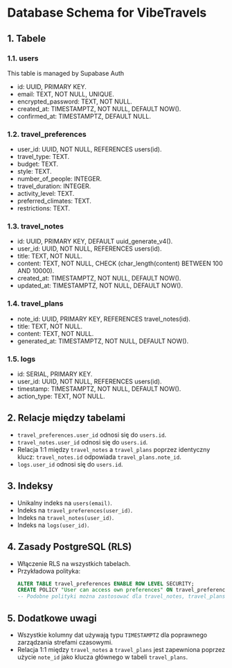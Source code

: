 # Database Schema for VibeTravels

## 1. Tabele

### 1.1. users

This table is managed by Supabase Auth

- id: UUID, PRIMARY KEY.
- email: TEXT, NOT NULL, UNIQUE.
- encrypted_password: TEXT, NOT NULL.
- created_at: TIMESTAMPTZ, NOT NULL, DEFAULT NOW().
- confirmed_at: TIMESTAMPTZ, DEFAULT NULL.

### 1.2. travel_preferences

- user_id: UUID, NOT NULL, REFERENCES users(id).
- travel_type: TEXT.
- budget: TEXT.
- style: TEXT.
- number_of_people: INTEGER.
- travel_duration: INTEGER.
- activity_level: TEXT.
- preferred_climates: TEXT.
- restrictions: TEXT.

### 1.3. travel_notes

- id: UUID, PRIMARY KEY, DEFAULT uuid_generate_v4().
- user_id: UUID, NOT NULL, REFERENCES users(id).
- title: TEXT, NOT NULL.
- content: TEXT, NOT NULL, CHECK (char_length(content) BETWEEN 100 AND 10000).
- created_at: TIMESTAMPTZ, NOT NULL, DEFAULT NOW().
- updated_at: TIMESTAMPTZ, NOT NULL, DEFAULT NOW().

### 1.4. travel_plans

- note_id: UUID, PRIMARY KEY, REFERENCES travel_notes(id).
- title: TEXT, NOT NULL.
- content: TEXT, NOT NULL.
- generated_at: TIMESTAMPTZ, NOT NULL, DEFAULT NOW().

### 1.5. logs

- id: SERIAL, PRIMARY KEY.
- user_id: UUID, NOT NULL, REFERENCES users(id).
- timestamp: TIMESTAMPTZ, NOT NULL, DEFAULT NOW().
- action_type: TEXT, NOT NULL.

## 2. Relacje między tabelami

- `travel_preferences.user_id` odnosi się do `users.id`.
- `travel_notes.user_id` odnosi się do `users.id`.
- Relacja 1:1 między `travel_notes` a `travel_plans` poprzez identyczny klucz: `travel_notes.id` odpowiada `travel_plans.note_id`.
- `logs.user_id` odnosi się do `users.id`.

## 3. Indeksy

- Unikalny indeks na `users(email)`.
- Indeks na `travel_preferences(user_id)`.
- Indeks na `travel_notes(user_id)`.
- Indeks na `logs(user_id)`.

## 4. Zasady PostgreSQL (RLS)

- Włączenie RLS na wszystkich tabelach.
- Przykładowa polityka:
  ```sql
  ALTER TABLE travel_preferences ENABLE ROW LEVEL SECURITY;
  CREATE POLICY "User can access own preferences" ON travel_preferences FOR ALL USING (user_id = current_setting('myapp.current_user_id')::uuid);
  -- Podobne polityki można zastosować dla travel_notes, travel_plans i logs.
  ```

## 5. Dodatkowe uwagi

- Wszystkie kolumny dat używają typu `TIMESTAMPTZ` dla poprawnego zarządzania strefami czasowymi.
- Relacja 1:1 między `travel_notes` a `travel_plans` jest zapewniona poprzez użycie `note_id` jako klucza głównego w tabeli `travel_plans`.
